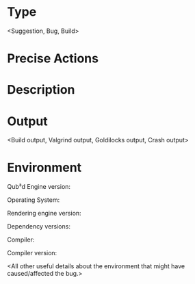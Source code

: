 # Type

<Suggestion, Bug, Build>

# Precise Actions

<Exact steps to reproduce>

# Description

<Your description here>

# Output

<Build output,
Valgrind output,
Goldilocks output,
Crash output>

# Environment

Qub³d Engine version:

Operating System:

Rendering engine version:

Dependency versions:

Compiler:

Compiler version:

<All other useful details
about the environment that
might have caused/affected the bug.>
